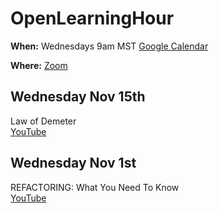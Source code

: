 # OpenLearningHour

**When:** Wednesdays 9am MST  [Google Calendar](https://calendar.google.com/calendar/u/0?cid=NTFjMzcwYTdhMjcyNzk0YmNjYzVmMmMzY2I2MjMwMjlhZmNlZWVjNGFhZWM1M2MzMzkzZGFjZjJiMjgyZmUwN0Bncm91cC5jYWxlbmRhci5nb29nbGUuY29t) 

**Where:** [Zoom](https://us02web.zoom.us/j/85186614272?pwd=RGxXNytHWGJNeTZLZ3kyOFhtdml1UT09) 

## Wednesday Nov 15th
Law of Demeter  
[YouTube](https://www.youtube.com/watch?v=Wa49D-akQb8)

## Wednesday Nov 1st
REFACTORING: What You Need To Know  
[YouTube](https://www.youtube.com/watch?v=K7xSsNpeM8I)
